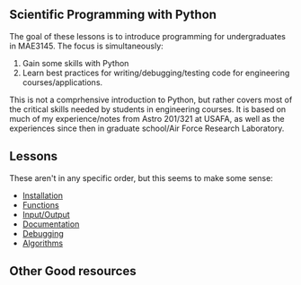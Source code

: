 ## Scientific Programming with Python

The goal of these lessons is to introduce programming for undergraduates in MAE3145. 
The focus is simultaneously:

1. Gain some skills with Python
2. Learn best practices for writing/debugging/testing code for engineering courses/applications.

This is not a comprhensive introduction to Python, but rather covers most of the critical skills needed by students in engineering courses. 
It is based on much of my experience/notes from Astro 201/321 at USAFA, as well as the experiences since then in graduate school/Air Force Research Laboratory.

## Lessons

These aren't in any specific order, but this seems to make some sense:

* [Installation][2]
* [Functions][3]
* [Input/Output][ 4 ]
* [Documentation][5]
* [Debugging][6]
* [Algorithms][1]

[1]: https://docs.google.com/viewer?url=https://github.com/fdcl-gwu/scientific_python/raw/master/algorithms.pdf
[2]: https://docs.google.com/viewer?url=https://github.com/fdcl-gwu/scientific_python/raw/master/installation.pdf
[3]: https://docs.google.com/viewer?url=https://github.com/fdcl-gwu/scientific_python/raw/master/functions.pdf
[4]: https://docs.google.com/viewer?url=https://github.com/fdcl-gwu/scientific_python/raw/master/input_output.pdf
[5]: https://docs.google.com/viewer?url=https://github.com/fdcl-gwu/scientific_python/raw/master/documentation.pdf
[6]: https://docs.google.com/viewer?url=https://github.com/fdcl-gwu/scientific_python/raw/master/debugging.pdf
## Other Good resources

